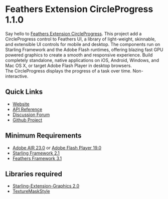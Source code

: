 # Feathers Extension CircleProgress 1.1.0

Say hello to [Feathers Extension CircleProgress](https://github.com/pol2095/Feathers-Extension-CircleProgress/).
This project add a CircleProgress control to Feathers UI, a library of light-weight, skinnable, and extensible UI controls for mobile and desktop. The components run on Starling Framework and the Adobe Flash runtimes, offering blazing fast GPU powered graphics to create a smooth and responsive experience. Build completely standalone, native applications on iOS, Android, Windows, and Mac OS X, or target Adobe Flash Player in desktop browsers.<br />
The CircleProgress displays the progress of a task over time. Non-interactive.

## Quick Links

* [Website](http://pol2095.free.fr/Starling-Feathers-Extensions/)
* [API Reference](http://pol2095.free.fr/Starling-Feathers-Extensions/docs/feathers/extensions/progress/package-detail.html)
* [Discussion Forum](http://forum.starling-framework.org/forum/feathers/)
* [Github Project](https://github.com/pol2095/Feathers-Extension-CircleProgress/)

## Minimum Requirements

* [Adobe AIR 23.0](https://get.adobe.com/air/) or [Adobe Flash Player 19.0](https://get.adobe.com/fr/flashplayer/)
* [Starling Framework 2.1](https://github.com/Gamua/Starling-Framework)
* [Feathers Framework 3.1](https://feathersui.com/download/)

## Libraries required

* [Starling-Extension-Graphics 2.0](https://github.com/StarlingGraphics/Starling-Extension-Graphics)
* [TextureMaskStyle](https://gist.github.com/PrimaryFeather/d13b8d14d329a364c7cb)